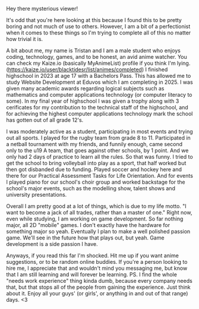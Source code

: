 Hey there mysterious viewer!

It's odd that you're here looking at this because I found this to be pretty boring and not much of use to others.
However, I am a bit of a perfectionist when it comes to these things so I'm trying to complete all of this no matter how trivial it is.

A bit about me, my name is Tristan and I am a male student who enjoys coding, technology, games, and to be honest, an avid anime watcher. 
You can check my Kaize.io (basically MyAnimeList) profile if you think I'm lying. (https://kaize.io/user/blacktidesr/list/animes/completed)
I finished highschool in 2023 at age 17 with a Bachelors Pass. This has allowed me to study Website Development at Eduvos which I am completing in 2025.
I was given many academic awards regarding logical subjects such as mathematics and computer applications technology (or computer literacy to some).
In my final year of highschool I was given a trophy along with 3 cerificates for my contribution to the technical staff of the highschool,
and for achieving the highest computer applications technology mark the school has gotten out of all grade 12's.

I was moderately active as a student, participating in most events and trying out all sports. 
I played for the rugby team from grade 8 to 11. Participated in a netball tournament with my friends, and funnily enough, came second only to the u19 A team, that goes against other schools, by 1 point.
And we only had 2 days of practice to learn all the rules. So that was funny. I tried to get the school to bring volleyball into play as a sport, that half worked but then got disbanded due to funding.
Played soccer and hockey here and there for our Practical Assessment Tasks for Life Orientation. And for events I played piano for our school's choir group and worked backstage for the school's major events,
such as the modelling show, talent shows and university presentations.

Overall I am pretty good at a lot of things, which is due to my life motto. "I want to become a jack of all trades, rather than a master of one."
Right now, even while studying, I am working on game development. So far nothing major, all 2D "mobile" games. I don't exactly have the hardware for something major so yeah.
Eventually I plan to make a well polished passion game. We'll see in the future how that plays out, but yeah. Game development is a side passion I have.

Anyways, if you read this far I'm shocked. Hit me up if you want anime suggestions, or to be random online buddies. 
If you're a person looking to hire me, I appreciate that and wouldn't mind you messaging me, but know that I am still learning and will forever be learning.
PS. I find the whole "needs work experience" thing kinda dumb, because every company needs that, but that stops all of the people from gaining the experience. Just think about it.
Enjoy all your guys' (or girls', or anything in and out of that range) days. <3
